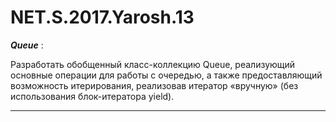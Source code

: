 # NET.S.2017.Yarosh.13

***Queue<T>*** :

Разработать обобщенный класс-коллекцию Queue, реализующий основные операции для работы с очередью,
а также предоставляющий возможность итерирования, реализовав итератор «вручную» (без использования блок-итератора yield). 
<hr>
